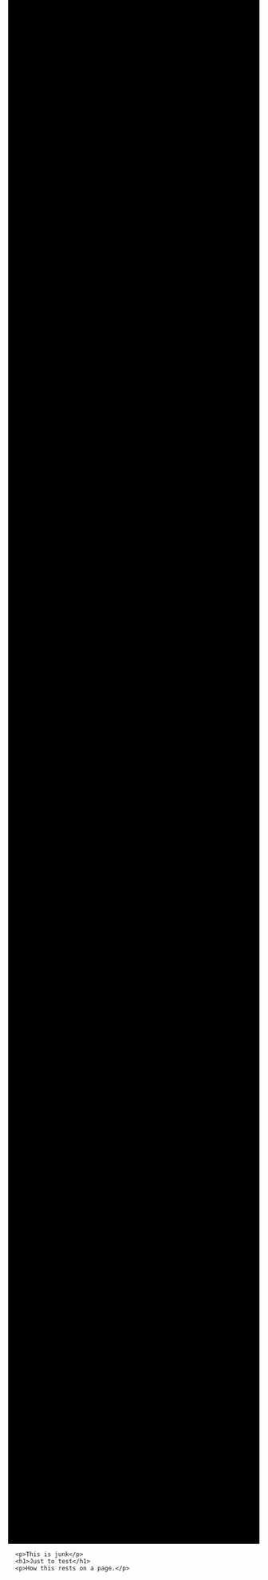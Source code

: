 ```yaml
---
permalink: /gallery
---
```

<html>
<head>
   <title>Gallery JavaScript</title>
   <script src="https://use.fontawesome.com/4acf3e114b.js"></script>
   <script>
      var spinnerOn   = 0; // Spinner loader showing
      var actualPhoto = 1; // Photo you're looking at
      var photoArray = [
         "https://s-media-cache-ak0.pinimg.com/originals/a0/7c/39/a07c392b1930a47d412b96b66e3348cf.jpg",
         "https://s-media-cache-ak0.pinimg.com/originals/b5/d9/7d/b5d97d0d23383c877535b486835192fd.jpg",
         "https://s-media-cache-ak0.pinimg.com/originals/d9/2a/0f/d92a0f639e2072b21ea464f2cde3bdad.jpg",
         "https://s-media-cache-ak0.pinimg.com/originals/d9/e6/aa/d9e6aac3a77c3c0e387f107afbd6f756.jpg",
         "https://s-media-cache-ak0.pinimg.com/originals/a7/69/36/a769367dd6d55a80a670c67340bbb8d6.jpg",
         "https://s-media-cache-ak0.pinimg.com/originals/0f/56/1d/0f561dfafa00dcda1785609020272bf3.png",
         "https://s-media-cache-ak0.pinimg.com/originals/22/b3/d6/22b3d6b0247a24bebc5d180bc4784706.png",
         "https://s-media-cache-ak0.pinimg.com/originals/1f/ce/e6/1fcee6d8b2e2346b5e0aaee168204560.jpg"
      ];
      var gallerySize = photoArray.length;

      // Move forwards in the array of photos
      function nextPhoto()
      {
         if(actualPhoto == gallerySize)
         {
            actualPhoto = 1;
         }
         else {
            actualPhoto++;
         }
         displayPhoto();
      }

      // Move backwards in the array of photos
      function previousPhoto()
      {
         if(actualPhoto == 1)
         {
            actualPhoto = gallerySize;
         }
         else {
            actualPhoto--;
         }
         displayPhoto();
      }

      // Show a spinner and display a photo by changing source URL
      function displayPhoto()
      {
         // Load the photo through css and show which photo the user is looking at
         var source = photoArray[actualPhoto -1]; // The source url of an image in the array
         var CSSphotoURL = "url('" + source + "')"; // The source url CSS background style property

         document.getElementById("PhotoGallery").style.backgroundImage = CSSphotoURL;
         document.getElementById("GalleryPhotoNumber").innerHTML = actualPhoto + " / " + gallerySize;
      }
   </script>
   <style>
      body {
         margin: 0;
      }

      /* left and right photo gallery navigation arrows */
      .photo-arrow {
         transition: ease-in-out .15s;
         color: white;
         background-color: transparent;
         height: 20px;
         width: 20px;
         font-size: 30px;
         line-height: 500px;
         padding: 5px 5px 5px 5px;
         margin: 0 0 0 0;
         text-align: center;
         position: absolute;
         user-select: none;
         cursor: pointer;
      }
      .photo-arrow:hover {
         color: lightgrey;
      }
      .photo-arrow:active {
         transform:scale(1.01);
      }
      .photo-left {
         top: 50%;
         margin-top: -260px;
         left: 10px;
      }
      .photo-right {
         top: 50%;
         margin-top: -260px;
         right: 10px;
      }

      /* invisible click areas for moving between pictures */
      .giant-left-move, .giant-right-move {
         position: absolute;
         width: 30%;
         height: 100%;
         cursor: pointer;
      }
      .giant-left-move:hover, .giant-right-move:hover {
         background: lightgrey;
         opacity: .2;
      }
      .giant-left-move {
         top: 0;
         left: 0;
      }
      .giant-right-move {
         top: 0;
         right: 0;
      }

      .gallery-backdrop {
         width: 100%;
         height: 80vh;
         background-color: black;
         position: relative;
      }
      #PhotoGallery {
         height: 80vh;
         width: 100%;
         background-size: contain;
         background-position: center;
         background-repeat: no-repeat;
         user-select: none;
         position: relative;
      }
      #spinner-font-awesome {
         color: grey;
         position: absolute;
         top: 50%;
         left: 50%;
         font-size: 40px;
         margin-left: -20px;
         margin-top: -20px;
         user-select: none;
      }
   </style>
</head>
<body onload="displayPhoto()">

   <p>Random stuff here...</p>

   <div class="gallery-backdrop">
      <i class="fa fa-circle-o-notch fa-spin fa-3x fa-fw" id="spinner-font-awesome"></i>
      <div id="PhotoGallery">
         <div class="photo-arrow photo-left" onclick="previousPhoto()">❮</div>
         <div class="photo-arrow photo-right" onclick="nextPhoto()">❯</div>
         <div class="giant-left-move" onclick="previousPhoto()"></div>
         <div class="giant-right-move" onclick="nextPhoto()"></div>
         <!-- photos appear in div background through CSS -->
         <figcaption id="GalleryPhotoNumber" style="color: white;"><!-- JavaScript writes photo # of # here --></figcaption>
      </div>
   </div>

      <p>This is junk</p>
      <h1>Just to test</h1>
      <p>How this rests on a page.</p>
</body>
</html>
